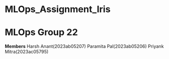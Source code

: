 # MLOps_Assignment_Iris

# MLOps Group 22
**Members**
Harsh Anant(2023ab05207)
Paramita Pal(2023ab05206)
Priyank Mitra(2023ac05795)
